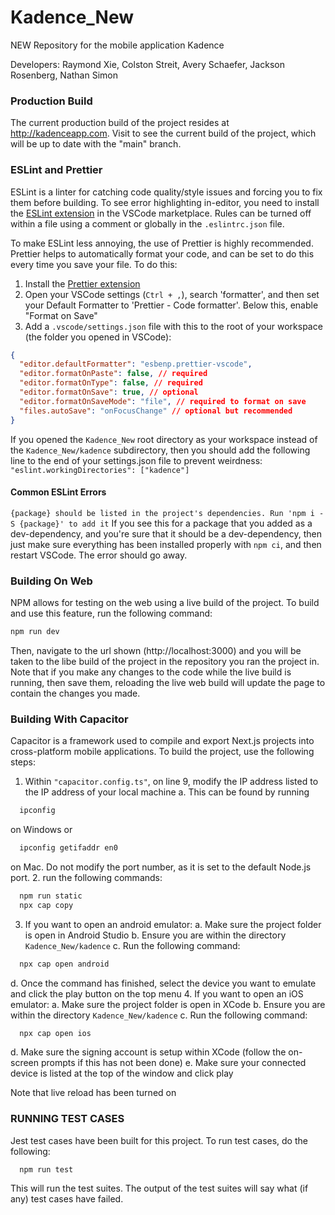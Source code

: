# Kadence_New

NEW Repository for the mobile application Kadence

Developers: Raymond Xie, Colston Streit, Avery Schaefer, Jackson Rosenberg, Nathan Simon

### Production Build

The current production build of the project resides at http://kadenceapp.com. Visit to see the current build of the project, which will be up to date with the "main" branch.

### ESLint and Prettier

ESLint is a linter for catching code quality/style issues and forcing you to fix them before building. To see error highlighting in-editor, you need to install the [ESLint extension](vscode:extension/dbaeumer.vscode-eslint) in the VSCode marketplace. Rules can be turned off within a file using a comment or globally in the `.eslintrc.json` file.

To make ESLint less annoying, the use of Prettier is highly recommended. Prettier helps to automatically format your code, and can be set to do this every time you save your file. To do this:

1. Install the [Prettier extension](vscode:extension/esbenp.prettier-vscode)
2. Open your VSCode settings (`Ctrl + ,`), search 'formatter', and then set your Default Formatter to 'Prettier - Code formatter'. Below this, enable "Format on Save"
3. Add a `.vscode/settings.json` file with this to the root of your workspace (the folder you opened in VSCode):

```JSON
{
  "editor.defaultFormatter": "esbenp.prettier-vscode",
  "editor.formatOnPaste": false, // required
  "editor.formatOnType": false, // required
  "editor.formatOnSave": true, // optional
  "editor.formatOnSaveMode": "file", // required to format on save
  "files.autoSave": "onFocusChange" // optional but recommended
}
```

If you opened the `Kadence_New` root directory as your workspace instead of the `Kadence_New/kadence` subdirectory, then you should add the following line to the end of your settings.json file to prevent weirdness: `"eslint.workingDirectories": ["kadence"]`

#### Common ESLint Errors

`{package} should be listed in the project's dependencies. Run 'npm i -S {package}' to add it`
If you see this for a package that you added as a dev-dependency, and you're sure that it should be a dev-dependency, then just make sure everything has been installed properly with `npm ci`, and then restart VSCode. The error should go away.

### Building On Web

NPM allows for testing on the web using a live build of the project. To build and use this feature, run the following command:

```bash
npm run dev
```

Then, navigate to the url shown (http://localhost:3000) and you will be taken to the libe build of the project in the repository you ran the project in.
Note that if you make any changes to the code while the live build is running, then save them, reloading the live web build will update the page to contain the changes you made.

### Building With Capacitor

Capacitor is a framework used to compile and export Next.js projects into cross-platform mobile applications. To build the project, use the following steps:

1. Within `"capacitor.config.ts"`, on line 9, modify the IP address listed to the IP address of your local machine
   a. This can be found by running

```bash
  ipconfig
```

on Windows or

```bash
  ipconfig getifaddr en0
```

on Mac. Do not modify the port number, as it is set to the default Node.js port. 2. run the following commands:

```bash
  npm run static
  npx cap copy
```

3. If you want to open an android emulator:
   a. Make sure the project folder is open in Android Studio
   b. Ensure you are within the directory `Kadence_New/kadence`
   c. Run the following command:

```bash
  npx cap open android
```

d. Once the command has finished, select the device you want to emulate and click the play button on the top menu 4. If you want to open an iOS emulator:
a. Make sure the project folder is open in XCode
b. Ensure you are within the directory `Kadence_New/kadence`
c. Run the following command:

```bash
  npx cap open ios
```

d. Make sure the signing account is setup within XCode (follow the on-screen prompts if this has not been done)
e. Make sure your connected device is listed at the top of the window and click play

Note that live reload has been turned on

### RUNNING TEST CASES

Jest test cases have been built for this project. To run test cases, do the following:

```
  npm run test
```

This will run the test suites. The output of the test suites will say what (if any) test cases have failed.
